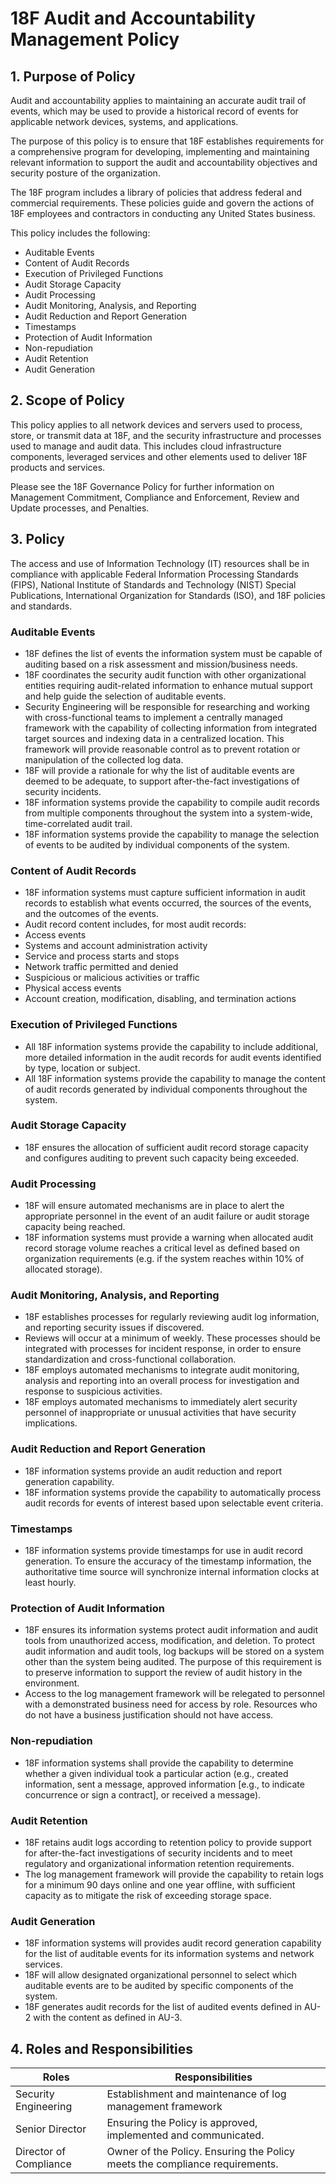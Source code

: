 # 18F Audit and Accountability Management Policy

## 1. Purpose of Policy
Audit and accountability applies to maintaining an accurate audit trail of events, which may be used to provide a historical record of events for applicable network devices, systems, and applications.

The purpose of this policy is to ensure that 18F establishes requirements for a comprehensive program for developing, implementing and maintaining relevant information to support the audit and accountability objectives and security posture of the organization.

The 18F program includes a library of policies that address federal and commercial requirements. These policies guide and govern the actions of 18F employees and contractors in conducting any United States business.

This policy includes the following:

*	Auditable Events
*	Content of Audit Records
*	Execution of Privileged Functions
*	Audit Storage Capacity
*	Audit Processing
*	Audit Monitoring, Analysis, and Reporting
*	Audit Reduction and Report Generation
*	Timestamps
*	Protection of Audit Information
*	Non-repudiation
*	Audit Retention
*	Audit Generation

## 2. Scope of Policy
This policy applies to all network devices and servers used to process, store, or transmit data at 18F, and the security infrastructure and processes used to manage and audit data. This includes cloud infrastructure components, leveraged services and other elements used to deliver 18F products and services.

Please see the 18F Governance Policy for further information on Management Commitment, Compliance and Enforcement, Review and Update processes, and Penalties.

## 3. Policy
The access and use of Information Technology (IT) resources shall be in compliance with applicable Federal Information Processing Standards (FIPS), National Institute of Standards and Technology (NIST) Special Publications, International Organization for Standards (ISO), and 18F policies and standards.

### Auditable Events
* 18F defines the list of events the information system must be capable of auditing based on a risk assessment and mission/business needs.
* 18F coordinates the security audit function with other organizational entities requiring audit-related information to enhance mutual support and help guide the selection of auditable events.
* Security Engineering will be responsible for researching and working with cross-functional teams to implement a centrally managed framework with the capability of collecting information from integrated target sources and indexing data in a centralized location. This framework will provide reasonable control as to prevent rotation or manipulation of the collected log data.
* 18F will provide a rationale for why the list of auditable events are deemed to be adequate, to support after-the-fact investigations of security incidents.
* 18F information systems provide the capability to compile audit records from multiple components throughout the system into a system-wide, time-correlated audit trail.
* 18F information systems provide the capability to manage the selection of events to be audited by individual components of the system.

### Content of Audit Records
* 18F information systems must capture sufficient information in audit records to establish what events occurred, the sources of the events, and the outcomes of the events.
* Audit record content includes, for most audit records:
 * Access events
 * Systems and account administration activity
 * Service and process starts and stops
 * Network traffic permitted and denied
 * Suspicious or malicious activities or traffic
 * Physical access events
 * Account creation, modification, disabling, and termination actions

### Execution of Privileged Functions
* All 18F information systems provide the capability to include additional, more detailed information in the audit records for audit events identified by type, location or subject.
* All 18F information systems provide the capability to manage the content of audit records generated by individual components throughout the system.

### Audit Storage Capacity
* 18F ensures the allocation of sufficient audit record storage capacity and configures auditing to prevent such capacity being exceeded.

### Audit Processing
* 18F will ensure automated mechanisms are in place to alert the appropriate personnel in the event of an audit failure or audit storage capacity being reached.
* 18F information systems must provide a warning when allocated audit record storage volume reaches a critical level as defined based on organization requirements (e.g. if the system reaches within 10% of allocated storage).

### Audit Monitoring, Analysis, and Reporting
* 18F establishes processes for regularly reviewing audit log information, and reporting security issues if discovered. 
* Reviews will occur at a minimum of weekly. These processes should be integrated with processes for incident response, in order to ensure standardization and cross-functional collaboration.
* 18F employs automated mechanisms to integrate audit monitoring, analysis and reporting into an overall process for investigation and response to suspicious activities.
* 18F employs automated mechanisms to immediately alert security personnel of inappropriate or unusual activities that have security implications.

### Audit Reduction and Report Generation
* 18F information systems provide an audit reduction and report generation capability.
* 18F information systems provide the capability to automatically process audit records for events of interest based upon selectable event criteria.

### Timestamps
* 18F information systems provide timestamps for use in audit record generation. To ensure the accuracy of the timestamp information, the authoritative time source will synchronize internal information clocks at least hourly.

### Protection of Audit Information
* 18F ensures its information systems protect audit information and audit tools from unauthorized access, modification, and deletion. To protect audit information and audit tools, log backups will be stored on a system other than the system being audited. The purpose of this requirement is to preserve information to support the review of audit history in the environment.
* Access to the log management framework will be relegated to personnel with a demonstrated business need for access by role. Resources who do not have a business justification should not have access.

### Non-repudiation
* 18F information systems shall provide the capability to determine whether a given individual took a particular action (e.g., created information, sent a message, approved information [e.g., to indicate concurrence or sign a contract], or received a message).

### Audit Retention
* 18F retains audit logs according to retention policy to provide support for after-the-fact investigations of security incidents and to meet regulatory and organizational information retention requirements.
* The log management framework will provide the capability to retain logs for a minimum 90 days online and one year offline, with sufficient capacity as to mitigate the risk of exceeding storage space.

### Audit Generation
* 18F information systems will provides audit record generation capability for the list of auditable events for its information systems and network services.
* 18F will allow designated organizational personnel to select which auditable events are to be audited by specific components of the system.
* 18F generates audit records for the list of audited events defined in AU-2 with the content as defined in AU-3.

## 4. Roles and Responsibilities
|Roles                         |Responsibilities                                               |
|------------------------------|---------------------------------------------------------------|
|Security Engineering          | Establishment and maintenance of log management framework
|Senior Director               | Ensuring the Policy is approved, implemented and communicated.|
|Director of Compliance        | Owner of the Policy. Ensuring the Policy meets the compliance requirements.|
